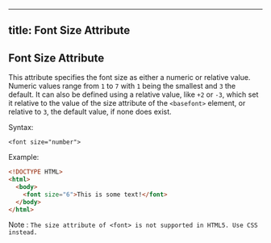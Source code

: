
---
title: Font Size Attribute
---
## Font Size Attribute

This attribute specifies the font size as either a numeric or relative value. Numeric values range from `1` to `7` with `1` being the smallest and `3` the default. It can also be defined using a relative value, like `+2` or `-3`, which set it relative to the value of the size attribute of the `<basefont>` element, or relative to `3`, the default value, if none does exist.

Syntax: 

`<font size="number">
`

Example:
```html
<!DOCTYPE HTML>
<html>
  <body>
    <font size="6">This is some text!</font>
  </body>
</html>
```

Note : `The size attribute of <font> is not supported in HTML5. Use CSS instead.`
